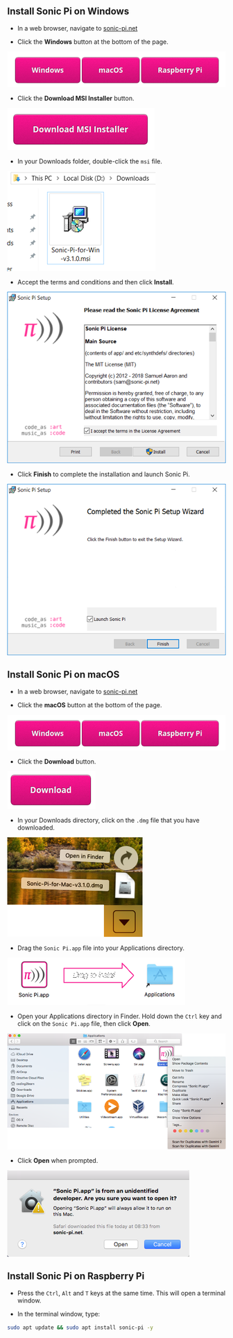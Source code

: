 ## Install Sonic Pi on Windows

- In a web browser, navigate to [sonic-pi.net](https://sonic-pi.net/)

- Click the **Windows** button at the bottom of the page.

![downloads](images/download-buttons.png)

- Click the **Download MSI Installer** button.

![msi](images/msi-installer.png)

- In your Downloads folder, double-click the `msi` file.

![windows1](images/windows1.png)

- Accept the terms and conditions and then click **Install**.

![windows2](images/windows2.png)

- Click **Finish** to complete the installation and launch Sonic Pi.

![windows3](images/windows3.png)


## Install Sonic Pi on macOS

- In a web browser, navigate to [sonic-pi.net](https://sonic-pi.net/)

- Click the **macOS** button at the bottom of the page.

![downloads](images/download-buttons.png)

- Click the **Download** button.

![download](images/download.png)

- In your Downloads directory, click on the `.dmg` file that you have downloaded.

![macOS1](images/macOS1.png)

- Drag the `Sonic Pi.app` file into your Applications directory.

![macOS2](images/macOS2.png)

- Open your Applications directory in Finder. Hold down the `Ctrl` key and click on the `Sonic Pi.app` file, then click **Open**.

![macOS3](images/macOS3.png)

- Click **Open** when prompted.

![macOS4](images/macOS4.png)

## Install Sonic Pi on Raspberry Pi

- Press the `Ctrl`, `Alt` and `T` keys at the same time. This will open a terminal window.

- In the terminal window, type:

```bash
sudo apt update && sudo apt install sonic-pi -y
```

